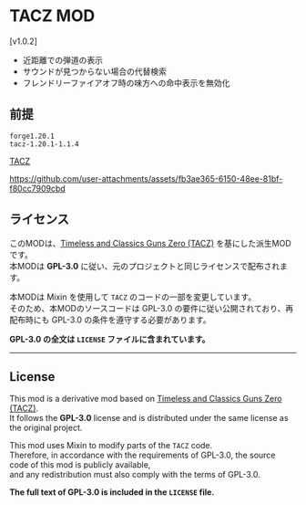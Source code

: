 # TACZ MOD

[v1.0.2]
- 近距離での弾道の表示
- サウンドが見つからない場合の代替検索
- フレンドリーファイアオフ時の味方への命中表示を無効化

## 前提
```
forge1.20.1
tacz-1.20.1-1.1.4
```
[TACZ](https://www.curseforge.com/minecraft/mc-mods/timeless-and-classics-zero/files/5722050)

https://github.com/user-attachments/assets/fb3ae365-6150-48ee-81bf-f80cc7909cbd

## ライセンス
このMODは、[Timeless and Classics Guns Zero (TACZ)](https://github.com/MCModderAnchor/TACZ) を基にした派生MODです。  
本MODは **GPL-3.0** に従い、元のプロジェクトと同じライセンスで配布されます。

本MODは Mixin を使用して `TACZ` のコードの一部を変更しています。  
そのため、本MODのソースコードは GPL-3.0 の要件に従い公開されており、再配布時にも GPL-3.0 の条件を遵守する必要があります。

**GPL-3.0 の全文は `LICENSE` ファイルに含まれています。**

---
## License
This mod is a derivative mod based on [Timeless and Classics Guns Zero (TACZ)](https://github.com/MCModderAnchor/TACZ).  
It follows the **GPL-3.0** license and is distributed under the same license as the original project.

This mod uses Mixin to modify parts of the `TACZ` code.  
Therefore, in accordance with the requirements of GPL-3.0, the source code of this mod is publicly available,  
and any redistribution must also comply with the terms of GPL-3.0.

**The full text of GPL-3.0 is included in the `LICENSE` file.**
